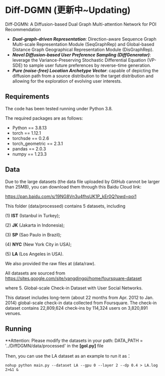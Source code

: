 # Diff-DGMN (更新中~Updating)
Diff-DGMN: A Diffusion-based Dual Graph Multi-attention Network for POI Recommendation

-  ***Dual-graph-driven Representation***: Direction-aware Sequence Graph Multi-scale Representation Module (SeqGraphRep) and Global-based Distance Graph Geographical Representation Module (DisGraphRep).
-  ***Novel Diffusion-based User Preference Sampling (DiffGenerator)***: leverage the Variance-Preserving Stochastic Differential Equation (VP-SDE) to sample user future preferences by reverse-time generation.
-  ***Pure (noise-free) Location Archetype Vector***: capable of depicting the diffusion path from a source distribution to the target distribution and allowing for the exploration of evolving user interests.

## Requirements
The code has been tested running under Python 3.8.

The required packages are as follows: 
- Python == 3.8.13
- torch == 1.12.1
- torchsde == 0.2.6
- torch_geometric == 2.3.1
- pandas == 2.0.3
- numpy == 1.23.3

## Data
Due to the large datasets (the data file uploaded by GitHub cannot be larger than 25MB), you can download them through this Baidu Cloud link:

https://pan.baidu.com/s/19NG8Vn3u4fhsUK1P_kEr0Q?pwd=poi1

This folder (data/processed) contains 5 datasets, including

(1) **IST** (Istanbul in Turkey); 

(2) **JK** (Jakarta in Indonesia); 

(3) **SP** (Sao Paulo in Brazil); 

(4) **NYC** (New York City in USA); 

(5) **LA** (Los Angeles in USA).

We also provided the raw files at (data/raw).

All datasets are sourced from https://sites.google.com/site/yangdingqi/home/foursquare-dataset

where 5. Global-scale Check-in Dataset with User Social Networks. 

This dataset includes long-term (about 22 months from Apr. 2012 to Jan. 2014) global-scale check-in data collected from Foursquare.
The check-in dataset contains 22,809,624 check-ins by 114,324 users on 3,820,891 venues.

## Running
**Attention: Please modify the datasets in your path: DATA_PATH = '../DiffDGMN/data/processed' in the **[gol.py]** file

Then, you can use the LA dataset as an example to run it as：

```shell
nohup python main.py --dataset LA --gpu 0 --layer 2 --dp 0.4 > LA.log 2>&1 &
```



